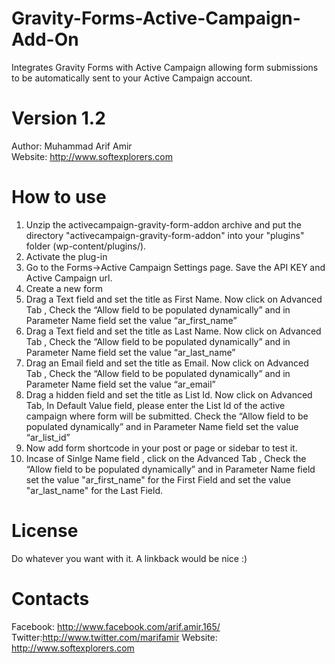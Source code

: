 Gravity-Forms-Active-Campaign-Add-On
====================================

Integrates Gravity Forms with Active Campaign allowing form submissions to be automatically sent to your Active Campaign account.

Version 1.2
===================================
Author: Muhammad Arif Amir <br />
Website: http://www.softexplorers.com

How to use
====================================

1.	Unzip the activecampaign-gravity-form-addon archive and put the directory "activecampaign-gravity-form-addon" into your "plugins" folder (wp-content/plugins/).
2.	Activate the plug-in
3.	Go to the Forms->Active Campaign Settings page. Save the API KEY and Active Campaign url.
4.	Create a new form
5.	Drag a Text field and set the title as First Name. Now click on Advanced Tab , Check the “Allow field to be populated dynamically” and in Parameter Name field set the value “ar_first_name”
6.	Drag a Text field and set the title as Last Name. Now click on Advanced Tab , Check the “Allow field to be populated dynamically” and in Parameter Name field set the value “ar_last_name”
7.	Drag an Email field and set the title as Email. Now click on Advanced Tab , Check the “Allow field to be populated dynamically” and in Parameter Name field set the value “ar_email”
8.	Drag a hidden field and set the title as List Id. Now click on Advanced Tab, In Default Value field, please enter the List Id of the active campaign where form will be submitted. Check the “Allow field to be populated dynamically” and in Parameter Name field set the value “ar_list_id”
9.	Now add form shortcode in your post or page or sidebar to test it.
10. Incase of Sinlge Name field , click on the Advanced Tab , Check the “Allow field to be populated dynamically” and in Parameter Name field set the value "ar_first_name" for the First Field and set the value "ar_last_name" for the Last Field.

License
===================================

Do whatever you want with it. A linkback would be nice :)

Contacts
===================================
Facebook: http://www.facebook.com/arif.amir.165/
Twitter:http://www.twitter.com/marifamir
Website: http://www.softexplorers.com

